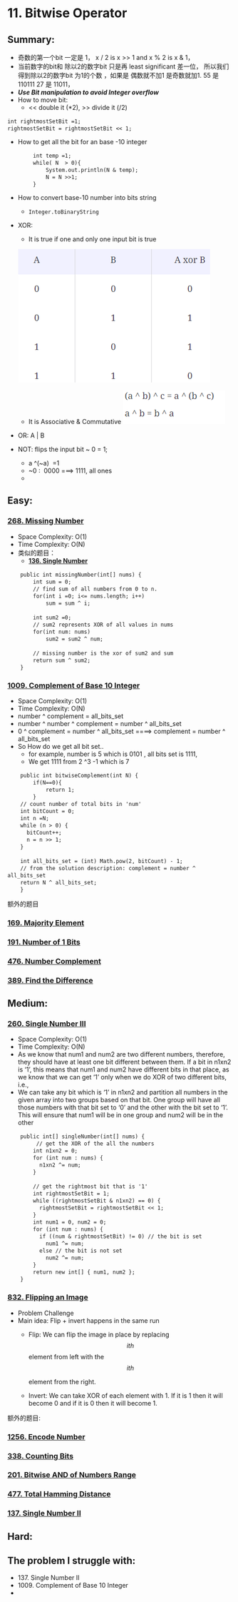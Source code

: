 # 11. Bitwise Operator

## Summary:

* 奇数的第一个bit 一定是 1， x / 2 is x >> 1 and x % 2 is x & 1，&#x20;
* 当前数字的bit和 除以2的数字bit 只是再 least significant 差一位， 所以我们 得到除以2的数字bit 为1的个数 ，如果是 偶数就不加1 是奇数就加1.  55 是 110111  27 是 11011，
* _**Use Bit manipulation to avoid Integer overflow**_
* How to move bit:
  * <<   double it (\*2),  >> divide it (/2)

```
int rightmostSetBit =1;
rightmostSetBit = rightmostSetBit << 1;
```

* How to get all the bit for an base -10 integer

```
        int temp =1;
        while( N  > 0){
            System.out.println(N & temp);
            N = N >>1;
        }
```

* How to convert base-10 number into bits string
  * `Integer.toBinaryString`
*   XOR:&#x20;

    * It is true if one and only one input bit is true

    ![](<../.gitbook/assets/image (33).png>)&#x20;

    * It is Associative &  Commutative ![](<../.gitbook/assets/image (32).png>)&#x20;
* OR:    A | B
* NOT: flips the input bit   \~ 0 = 1;
  * a ^(\~a)    =1
  * \~0 :  0000   ===> 1111, all ones
  *









## Easy:

### [268. Missing Number](https://leetcode.com/problems/missing-number/)

* Space Complexity: O(1)
* Time Complexity: O(N)
* 类似的题目：
  * ****[**136. Single Number**](https://leetcode.com/problems/single-number/)****

```
    public int missingNumber(int[] nums) {
        int sum = 0;
        // find sum of all numbers from 0 to n.
        for(int i =0; i<= nums.length; i++)
            sum = sum ^ i;
        
        int sum2 =0;
        // sum2 represents XOR of all values in nums
        for(int num: nums)
            sum2 = sum2 ^ num;
        
        // missing number is the xor of sum2 and sum
        return sum ^ sum2;   
    }
```

###

### [1009. Complement of Base 10 Integer](https://leetcode.com/problems/complement-of-base-10-integer/)

* Space Complexity: O(1)
* Time Complexity: O(N)
* number ^ complement = all\_bits\_set
* number ^ number ^ complement = number ^ all\_bits\_set
* 0 ^ complement = number ^ all\_bits\_set  ====> complement = number ^ all\_bits\_set
* So How do we get all bit set..
  * for example, number is 5 which is  0101  , all bits set  is 1111,&#x20;
  * We get 1111 from 2 ^3 -1 which is 7

```
    public int bitwiseComplement(int N) {
        if(N==0){
            return 1;
        }
    // count number of total bits in 'num'
    int bitCount = 0;
    int n =N;
    while (n > 0) {
      bitCount++;
      n = n >> 1;
    }

    int all_bits_set = (int) Math.pow(2, bitCount) - 1;
    // from the solution description: complement = number ^ all_bits_set
    return N ^ all_bits_set;
    }
```

额外的题目

### [169. Majority Element](https://leetcode.com/problems/majority-element/)

### [191. Number of 1 Bits](https://leetcode.com/problems/number-of-1-bits/)

### [476. Number Complement](https://leetcode.com/problems/number-complement/)

### [389. Find the Difference](https://leetcode.com/problems/find-the-difference/)

## Medium:

### [260. Single Number III](https://leetcode.com/problems/single-number-iii/)

* Space Complexity: O(1)
* Time Complexity: O(N)
* As we know that num1 and num2 are two different numbers, therefore, they should have at least one bit different between them. If a bit in n1xn2 is ‘1’, this means that num1 and num2 have different bits in that place, as we know that we can get ‘1’ only when we do XOR of two different bits, i.e.,
* We can take any bit which is ‘1’ in n1xn2 and partition all numbers in the given array into two groups based on that bit. One group will have all those numbers with that bit set to ‘0’ and the other with the bit set to ‘1’. This will ensure that num1 will be in one group and num2 will be in the other

```
    public int[] singleNumber(int[] nums) {
         // get the XOR of the all the numbers
        int n1xn2 = 0;
        for (int num : nums) {
          n1xn2 ^= num;
        }

        // get the rightmost bit that is '1'
        int rightmostSetBit = 1;
        while ((rightmostSetBit & n1xn2) == 0) {
          rightmostSetBit = rightmostSetBit << 1;
        }
        int num1 = 0, num2 = 0;
        for (int num : nums) {
          if ((num & rightmostSetBit) != 0) // the bit is set
            num1 ^= num;
          else // the bit is not set
            num2 ^= num;
        }
        return new int[] { num1, num2 };
    }
```

### [832. Flipping an Image](https://leetcode.com/problems/flipping-an-image/)

* Problem Challenge
* Main idea: Flip + invert happens in the same run
  *   Flip: We can flip the image in place by replacing $$ith$$ element from left with the$$ith$$

      &#x20;element from the right.
  * Invert: We can take XOR of each element with 1. If it is 1 then it will become 0 and if it is 0 then it will become 1.



额外的题目:

### [1256. Encode Number](https://leetcode.com/problems/encode-number/)

### [338. Counting Bits](https://leetcode.com/problems/counting-bits/)

### [201. Bitwise AND of Numbers Range](https://leetcode.com/problems/bitwise-and-of-numbers-range/)

### [477. Total Hamming Distance](https://leetcode.com/problems/total-hamming-distance/)

### [137. Single Number II](https://leetcode.com/problems/single-number-ii/)



## Hard:



## The problem I  struggle with:

* 137\. Single Number II
* 1009\. Complement of Base 10 Integer
*



